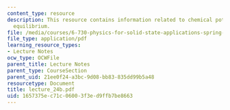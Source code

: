 ```yaml
---
content_type: resource
description: This resource contains information related to chemical potential and
  equilibrium.
file: /media/courses/6-730-physics-for-solid-state-applications-spring-2003/1657375ec71c06003f3ed9ffb7be8663_lecture_24b.pdf
file_type: application/pdf
learning_resource_types:
- Lecture Notes
ocw_type: OCWFile
parent_title: Lecture Notes
parent_type: CourseSection
parent_uid: 21ee0f24-a3bc-9d08-bb83-835dd99b5a48
resourcetype: Document
title: lecture_24b.pdf
uid: 1657375e-c71c-0600-3f3e-d9ffb7be8663
---
```

